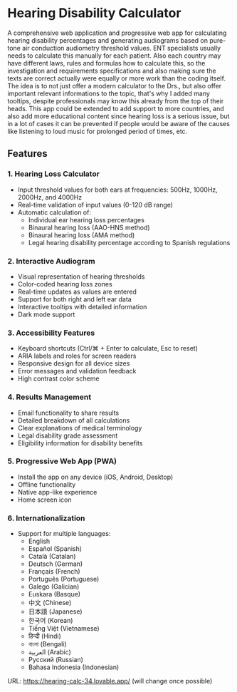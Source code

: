 # Hearing Disability Calculator

A comprehensive web application and progressive web app for calculating hearing disability percentages and generating audiograms based on pure-tone air conduction audiometry threshold values. ENT specialists usually needs to calculate this manually for each patient. Also each country may have different laws, rules and formulas how to calculate this, so the investigation and requirements specifications and also making sure the texts are correct actually were equally or more work than the coding itself. The idea is to not just offer a modern calculator to the Drs., but also offer important relevant informations to the topic, that's why I added many tooltips, despite professionals may know this already from the top of their heads. This app could be extended to add support to more countries, and also add more educational content since hearing loss is a serious issue, but in a lot of cases it can be prevented if people would be aware of the causes like listening to loud music for prolonged period of times, etc.

## Features

### 1. Hearing Loss Calculator
- Input threshold values for both ears at frequencies: 500Hz, 1000Hz, 2000Hz, and 4000Hz
- Real-time validation of input values (0-120 dB range)
- Automatic calculation of:
  - Individual ear hearing loss percentages
  - Binaural hearing loss (AAO-HNS method)
  - Binaural hearing loss (AMA method)
  - Legal hearing disability percentage according to Spanish regulations

### 2. Interactive Audiogram
- Visual representation of hearing thresholds
- Color-coded hearing loss zones
- Real-time updates as values are entered
- Support for both right and left ear data
- Interactive tooltips with detailed information
- Dark mode support

### 3. Accessibility Features
- Keyboard shortcuts (Ctrl/⌘ + Enter to calculate, Esc to reset)
- ARIA labels and roles for screen readers
- Responsive design for all device sizes
- Error messages and validation feedback
- High contrast color scheme

### 4. Results Management
- Email functionality to share results
- Detailed breakdown of all calculations
- Clear explanations of medical terminology
- Legal disability grade assessment
- Eligibility information for disability benefits

### 5. Progressive Web App (PWA)
- Install the app on any device (iOS, Android, Desktop)
- Offline functionality
- Native app-like experience
- Home screen icon

### 6. Internationalization
- Support for multiple languages:
  - English
  - Español (Spanish)
  - Català (Catalan)
  - Deutsch (German)
  - Français (French)
  - Português (Portuguese)
  - Galego (Galician)
  - Euskara (Basque)
  - 中文 (Chinese)
  - 日本語 (Japanese)
  - 한국어 (Korean)
  - Tiếng Việt (Vietnamese)
  - हिन्दी (Hindi)
  - বাংলা (Bengali)
  - العربية (Arabic)
  - Русский (Russian)
  - Bahasa Indonesia (Indonesian)

URL: https://hearing-calc-34.lovable.app/ (will change once possible)
